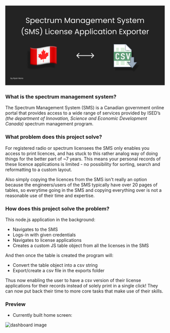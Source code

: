 
![🇨🇦 Spectrum Management System (SMS) License Application Exporter](readme_ressources/Frame%203410.png)

### What is the spectrum management system?

The Spectrum Management System (SMS) is a Canadian government online portal that provides access to a wide range of services provided by ISED’s *(the department of Innovation, Science and Economic Development Canada)* spectrum management program.

### What problem does this project solve?

For registered radio or spectrum licensees the SMS only enables you access to print licences, and has stuck to this rather analog way of doing things for the better part of ~7 years. This means your personal records of these licence applications is limited - no possibility for sorting, search and reformatting to a custom layout.

Also simply copying the licences from the SMS isn't really an option because the engineers/users of the SMS typically have over 20 pages of tables, so everytime going in the SMS and copying everything over is not a reasonable use of their time and expertise.

### How does this project solve the problem?

This node.js application in the background:

- Navigates to the SMS
- Logs-in with given credentials
- Navigates to license applications
- Creates a custom JS table object from all the licenses in the SMS

And then once the table is created the program will:

- Convert the table object into a csv string
- Export/create a csv file in the exports folder

Thus now enabling the user to have a csv version of their license applications for their records instead of solely print in a single click! They can now put back their time to more core tasks that make use of their skills.

### Preview

- Currently built home screen:

![dashboard image](https://user-images.githubusercontent.com/79291357/209574727-fac23284-a90a-405c-8087-04216d49bf2d.png)
